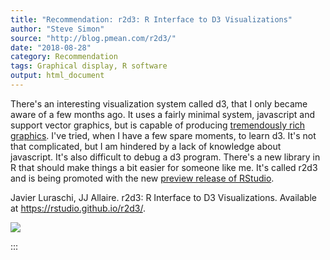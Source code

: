 ```yaml
---
title: "Recommendation: r2d3: R Interface to D3 Visualizations"
author: "Steve Simon"
source: "http://blog.pmean.com/r2d3/"
date: "2018-08-28"
category: Recommendation
tags: Graphical display, R software
output: html_document
---
```


There's an interesting visualization system called d3, that I only
became aware of a few months ago. It uses a fairly minimal system,
javascript and support vector graphics, but is capable of producing
[tremendously rich graphics](https://github.com/d3/d3/wiki/gallery).
I've tried, when I have a few spare moments, to learn d3. It's not that
complicated, but I am hindered by a lack of knowledge about javascript.
It's also difficult to debug a d3 program. There's a new library in R
that should make things a bit easier for someone like me. It's called
r2d3 and is being promoted with the new [preview release of
RStudio](https://www.rstudio.com/products/rstudio/download/preview/).

<!---More--->

Javier Luraschi, JJ Allaire. r2d3: R Interface to D3 Visualizations.
Available at <https://rstudio.github.io/r2d3/>.

![](../../images/r2d301.png)


:::

